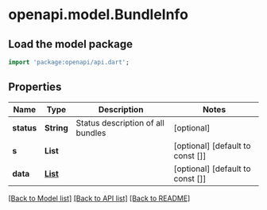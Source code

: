 # openapi.model.BundleInfo

## Load the model package
```dart
import 'package:openapi/api.dart';
```

## Properties
Name | Type | Description | Notes
------------ | ------------- | ------------- | -------------
**status** | **String** | Status description of all bundles | [optional] 
**s** | **List<int>** |  | [optional] [default to const []]
**data** | [**List<BundleData>**](BundleData.md) |  | [optional] [default to const []]

[[Back to Model list]](../README.md#documentation-for-models) [[Back to API list]](../README.md#documentation-for-api-endpoints) [[Back to README]](../README.md)


